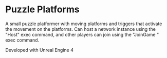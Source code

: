# Puzzle Platforms

A small puzzle platformer with moving platforms and triggers that activate the movement on the platforms.  Can host a network instance using the "Host" exec command, and other players can join using the "JoinGame <ipaddr>" exec command.

Developed with Unreal Engine 4
